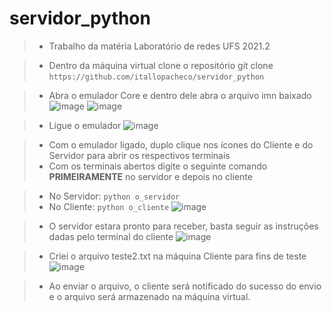 # servidor_python
> - Trabalho da matéria Laboratório de redes UFS 2021.2 

> - Dentro da máquina virtual clone o repositório
> git clone `https://github.com/itallopacheco/servidor_python`

> - Abra o emulador Core e dentro dele abra o arquivo imn baixado
![image](https://user-images.githubusercontent.com/60146868/170138901-04326c04-7a1f-4f91-b596-47fc904865d0.png)
![image](https://user-images.githubusercontent.com/60146868/170138946-b53f25b2-6662-4779-ac09-24d2584c0522.png)

> - Ligue o emulador 
![image](https://user-images.githubusercontent.com/60146868/170139012-4b12d446-2bca-462a-8d6e-1198ad4299cc.png)

> - Com o emulador ligado, duplo clique nos ícones do Cliente e do Servidor para abrir os respectivos terminais
> - Com os terminais abertos digite o seguinte comando **PRIMEIRAMENTE** no servidor e depois no cliente

> - No Servidor: `python o_servidor`
> - No Cliente: `python o_cliente`
![image](https://user-images.githubusercontent.com/60146868/170139437-460925c9-aeb1-465f-bb84-e4a4b2e745c5.png)

> - O servidor estara pronto para receber, basta seguir as instruções dadas pelo terminal do cliente 
> ![image](https://user-images.githubusercontent.com/60146868/170139634-e4262e7e-986d-4919-bfa7-b76a9140f4dd.png)

> - Criei o arquivo teste2.txt na máquina Cliente para fins de teste 
> ![image](https://user-images.githubusercontent.com/60146868/170139775-fb92ac88-dd33-455d-936a-1d3d3153b56d.png)

> - Ao enviar o arquivo, o cliente será notificado do sucesso do envio e o arquivo será armazenado na máquina virtual.
